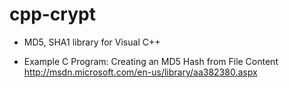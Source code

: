 ﻿cpp-crypt
=========

* MD5, SHA1 library for Visual C++

* Example C Program: Creating an MD5 Hash from File Content
http://msdn.microsoft.com/en-us/library/aa382380.aspx
